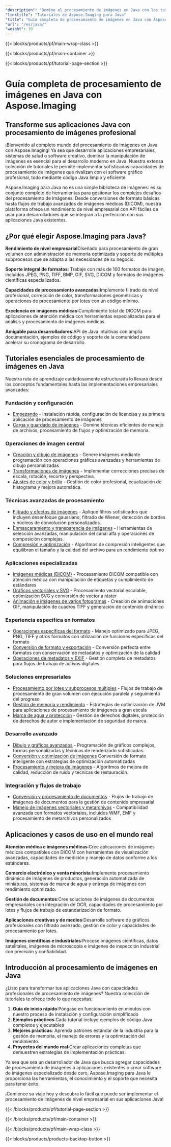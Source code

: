 ```yaml
---
"description": "Domine el procesamiento de imágenes en Java con los tutoriales de Aspose.Imaging. Aprenda conversión, mejora, procesamiento DICOM, operaciones por lotes y técnicas avanzadas de filtrado de imágenes con guías paso a paso completas."
"linktitle": "Tutoriales de Aspose.Imaging para Java"
"title": "Guía completa de procesamiento de imágenes en Java con Aspose.Imaging para Java"
"url": "/es/java/"
"weight": 10
---
```


{{< blocks/products/pf/main-wrap-class >}}

{{< blocks/products/pf/main-container >}}

{{< blocks/products/pf/tutorial-page-section >}}

# Guía completa de procesamiento de imágenes en Java con Aspose.Imaging

## Transforme sus aplicaciones Java con procesamiento de imágenes profesional

¡Bienvenido al completo mundo del procesamiento de imágenes en Java con Aspose.Imaging! Ya sea que desarrolle aplicaciones empresariales, sistemas de salud o software creativo, dominar la manipulación de imágenes es esencial para el desarrollo moderno en Java. Nuestra extensa colección de tutoriales le permite implementar sofisticadas capacidades de procesamiento de imágenes que rivalizan con el software gráfico profesional, todo mediante código Java limpio y eficiente.

Aspose.Imaging para Java no es una simple biblioteca de imágenes: es su conjunto completo de herramientas para gestionar los complejos desafíos del procesamiento de imágenes. Desde conversiones de formato básicas hasta flujos de trabajo avanzados de imágenes médicas (DICOM), nuestra plataforma ofrece un rendimiento de nivel empresarial con API fáciles de usar para desarrolladores que se integran a la perfección con sus aplicaciones Java existentes.

## ¿Por qué elegir Aspose.Imaging para Java?

**Rendimiento de nivel empresarial**Diseñado para procesamiento de gran volumen con administración de memoria optimizada y soporte de múltiples subprocesos que se adapta a las necesidades de su negocio.

**Soporte integral de formatos**: Trabaje con más de 100 formatos de imagen, incluidos JPEG, PNG, TIFF, BMP, GIF, SVG, DICOM y formatos de imágenes científicas especializados.

**Capacidades de procesamiento avanzadas**:Implemente filtrado de nivel profesional, corrección de color, transformaciones geométricas y operaciones de procesamiento por lotes con un código mínimo.

**Excelencia en imágenes médicas**:Cumplimiento total de DICOM para aplicaciones de atención médica con herramientas especializadas para el análisis y procesamiento de imágenes médicas.

**Amigable para desarrolladores**:API de Java intuitivas con amplia documentación, ejemplos de código y soporte de la comunidad para acelerar su cronograma de desarrollo.

## Tutoriales esenciales de procesamiento de imágenes en Java

Nuestra ruta de aprendizaje cuidadosamente estructurada lo llevará desde los conceptos fundamentales hasta las implementaciones empresariales avanzadas:

### Fundación y configuración
- [Empezando](./getting-started/) - Instalación rápida, configuración de licencias y su primera aplicación de procesamiento de imágenes
- [Carga y guardado de imágenes](./image-loading-saving/) - Domine técnicas eficientes de manejo de archivos, procesamiento de flujos y optimización de memoria.

### Operaciones de imagen central
- [Creación y dibujo de imágenes](./image-creation-drawing/) - Genere imágenes mediante programación con operaciones gráficas avanzadas y herramientas de dibujo personalizadas
- [Transformaciones de imágenes](./image-transformations/) - Implementar correcciones precisas de escala, rotación, recorte y perspectiva.
- [Ajustes de color y brillo](./color-brightness-adjustments/) - Gestión de color profesional, ecualización de histograma y mejora automática.

### Técnicas avanzadas de procesamiento
- [Filtrado y efectos de imágenes](./image-filtering-effects/) - Aplique filtros sofisticados que incluyen desenfoque gaussiano, filtrado de Wiener, detección de bordes y núcleos de convolución personalizados.
- [Enmascaramiento y transparencia de imágenes](./image-masking-transparency/) - Herramientas de selección avanzadas, manipulación del canal alfa y operaciones de composición complejas.
- [Compresión y optimización](./compression-optimization/) - Algoritmos de compresión inteligentes que equilibran el tamaño y la calidad del archivo para un rendimiento óptimo

### Aplicaciones especializadas
- [Imágenes médicas (DICOM)](./medical-imaging-dicom/) - Procesamiento DICOM compatible con atención médica con manipulación de etiquetas y cumplimiento de estándares
- [Gráficos vectoriales y SVG](./vector-graphics-svg/) - Procesamiento vectorial escalable, optimización SVG y conversión de vector a ráster
- [Animación e imágenes de varios fotogramas](./animation-multi-frame-images/) - Creación de animaciones GIF, manipulación de cuadros TIFF y generación de contenido dinámico

### Experiencia específica en formatos
- [Operaciones específicas del formato](./format-specific-operations/) - Manejo optimizado para JPEG, PNG, TIFF y otros formatos con utilización de funciones específicas del formato
- [Conversión de formato y exportación](./format-conversion-export/) - Conversión perfecta entre formatos con conservación de metadatos y optimización de la calidad
- [Operaciones de metadatos y EXIF](./metadata-exif-operations/) - Gestión completa de metadatos para flujos de trabajo de activos digitales

### Soluciones empresariales
- [Procesamiento por lotes y subprocesos múltiples](./batch-processing-multi-threading/) - Flujos de trabajo de procesamiento de gran volumen con ejecución paralela y seguimiento del progreso
- [Gestión de memoria y rendimiento](./memory-management-performance/) - Estrategias de optimización de JVM para aplicaciones de procesamiento de imágenes a gran escala
- [Marca de agua y protección](./watermarking-protection/) - Gestión de derechos digitales, protección de derechos de autor e implementación de seguridad de marca.

### Desarrollo avanzado
- [Dibujo y gráficos avanzados](./advanced-drawing-graphics/) - Programación de gráficos complejos, formas personalizadas y técnicas de renderizado sofisticadas.
- [Conversión y optimización de imágenes](./image-conversion-and-optimization/) Conversión de formato inteligente con estrategias de optimización automatizadas
- [Procesamiento y mejora de imágenes](./image-processing-and-enhancement/) - Algoritmos de mejora de calidad, reducción de ruido y técnicas de restauración.

### Integración y flujos de trabajo
- [Conversión y procesamiento de documentos](./document-conversion-and-processing/) - Flujos de trabajo de imágenes de documentos para la gestión de contenido empresarial
- [Manejo de imágenes vectoriales y metarchivos](./metafile-and-vector-image-handling/) - Compatibilidad avanzada con formatos vectoriales, incluidos WMF, EMF y procesamiento de metarchivos personalizados

## Aplicaciones y casos de uso en el mundo real

**Atención médica e imágenes médicas**:Cree aplicaciones de imágenes médicas compatibles con DICOM con herramientas de visualización avanzadas, capacidades de medición y manejo de datos conforme a los estándares.

**Comercio electrónico y venta minorista**:Implemente procesamiento dinámico de imágenes de productos, generación automatizada de miniaturas, sistemas de marca de agua y entrega de imágenes con rendimiento optimizado.

**Gestión de documentos**:Cree soluciones de imágenes de documentos empresariales con integración de OCR, capacidades de procesamiento por lotes y flujos de trabajo de estandarización de formato.

**Aplicaciones creativas y de medios**:Desarrolle software de gráficos profesionales con filtrado avanzado, gestión de color y capacidades de procesamiento por lotes.

**Imágenes científicas e industriales**:Procese imágenes científicas, datos satelitales, imágenes de microscopía e imágenes de inspección industrial con precisión y confiabilidad.

## Introducción al procesamiento de imágenes en Java

¿Listo para transformar tus aplicaciones Java con capacidades profesionales de procesamiento de imágenes? Nuestra colección de tutoriales te ofrece todo lo que necesitas:

1. **Guía de inicio rápido**:Póngase en funcionamiento en minutos con nuestro proceso de instalación y configuración simplificado
2. **Ejemplos prácticos**:Cada tutorial incluye ejemplos de código Java completos y ejecutables
3. **Mejores prácticas**: Aprenda patrones estándar de la industria para la gestión de memoria, el manejo de errores y la optimización del rendimiento.
4. **Proyectos del mundo real**:Crear aplicaciones completas que demuestren estrategias de implementación prácticas.

Ya sea que sea un desarrollador de Java que busca agregar capacidades de procesamiento de imágenes a aplicaciones existentes o crear software de imágenes especializado desde cero, Aspose.Imaging para Java le proporciona las herramientas, el conocimiento y el soporte que necesita para tener éxito.

¡Comience su viaje hoy y descubra lo fácil que puede ser implementar el procesamiento de imágenes de nivel empresarial en sus aplicaciones Java!

{{< /blocks/products/pf/tutorial-page-section >}}

{{< /blocks/products/pf/main-container >}}

{{< /blocks/products/pf/main-wrap-class >}}

{{< blocks/products/products-backtop-button >}}